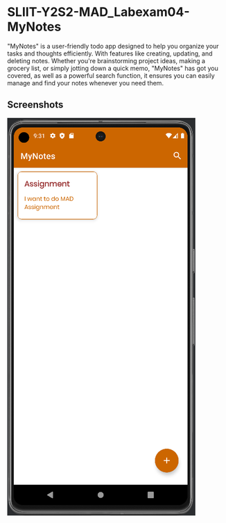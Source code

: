 
# SLIIT-Y2S2-MAD_Labexam04-MyNotes

"MyNotes" is a user-friendly todo app designed to help you organize your tasks and thoughts efficiently. With features like creating, updating, and deleting notes. Whether you're brainstorming project ideas, making a grocery list, or simply jotting down a quick memo, "MyNotes" has got you covered, as well as a powerful search function, it ensures you can easily manage and find your notes whenever you need them. 

## Screenshots

![App Screenshot](https://github.com/Eshmika/MAD_Labexam04/blob/master/Screenshot.png)

